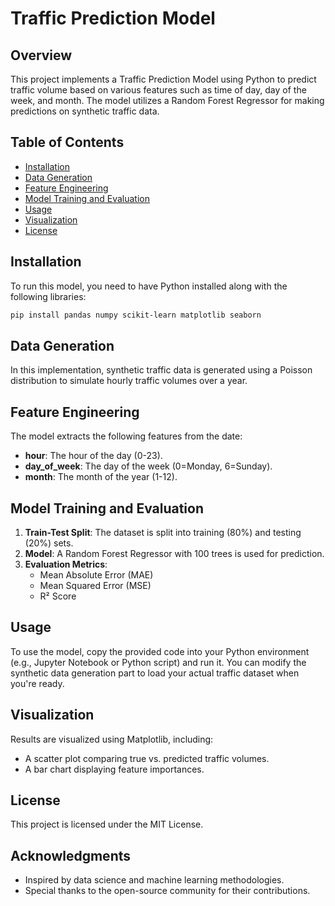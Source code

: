 
# Traffic Prediction Model

## Overview
This project implements a Traffic Prediction Model using Python to predict traffic volume based on various features such as time of day, day of the week, and month. The model utilizes a Random Forest Regressor for making predictions on synthetic traffic data.

## Table of Contents
- [Installation](#installation)
- [Data Generation](#data-generation)
- [Feature Engineering](#feature-engineering)
- [Model Training and Evaluation](#model-training-and-evaluation)
- [Usage](#usage)
- [Visualization](#visualization)
- [License](#license)

## Installation
To run this model, you need to have Python installed along with the following libraries:

```bash
pip install pandas numpy scikit-learn matplotlib seaborn
```

## Data Generation
In this implementation, synthetic traffic data is generated using a Poisson distribution to simulate hourly traffic volumes over a year.

## Feature Engineering
The model extracts the following features from the date:
- **hour**: The hour of the day (0-23).
- **day_of_week**: The day of the week (0=Monday, 6=Sunday).
- **month**: The month of the year (1-12).

## Model Training and Evaluation
1. **Train-Test Split**: The dataset is split into training (80%) and testing (20%) sets.
2. **Model**: A Random Forest Regressor with 100 trees is used for prediction.
3. **Evaluation Metrics**:
   - Mean Absolute Error (MAE)
   - Mean Squared Error (MSE)
   - R² Score

## Usage
To use the model, copy the provided code into your Python environment (e.g., Jupyter Notebook or Python script) and run it. You can modify the synthetic data generation part to load your actual traffic dataset when you're ready.

## Visualization
Results are visualized using Matplotlib, including:
- A scatter plot comparing true vs. predicted traffic volumes.
- A bar chart displaying feature importances.

## License
This project is licensed under the MIT License.

## Acknowledgments
- Inspired by data science and machine learning methodologies.
- Special thanks to the open-source community for their contributions.
